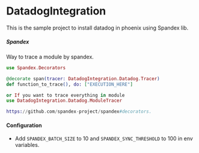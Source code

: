 # DatadogIntegration
This is the sample project to install datadog in phoenix using Spandex lib.


##### Spandex
Way to trace a module by spandex.
```elixir
use Spandex.Decorators

@decorate span(tracer: DatadogIntegration.Datadog.Tracer)
def function_to_trace(), do: ["EXECUTION_HERE"]

or If you want to trace everything in module
use DatadogIntegration.Datadog.ModuleTracer

https://github.com/spandex-project/spandex#decorators.
```


#### Configuration
* Add `SPANDEX_BATCH_SIZE` to 10 and `SPANDEX_SYNC_THRESHOLD` to 100 in env variables.
